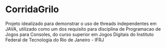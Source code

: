 # CorridaGrilo
 Projeto idealizado para demonstrar o uso de threads independentes em JAVA, utilizado como um dos requisito para disciplina de Programacao de Jogos para Consoles, do curso superior em Jogos Digitais do Instituto Federal de Tecnologia do Rio de Janeiro - IFRJ
